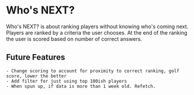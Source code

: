 # Who's NEXT?

Who's NEXT? is about ranking players without knowing who's coming next. Players are ranked by a criteria the user chooses. At the end of the ranking the user is scored based on number of correct answers.

## Future Features

    - Change scoring to account for proximity to correct ranking, golf score, lower the better
    - Add filter for just using top 100ish players
    - When spun up, if data is more than 1 week old. Refetch.
